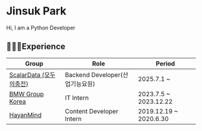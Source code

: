 # Jinsuk Park

Hi, I am a Python Developer

## 👨🏻‍💻Experience
| Group              |       Role                      | Period                        |
|- |- |-  |
|   [ScalarData (모두의충전)](https://evmodu.kr/)    | Backend Developer(산업기능요원)                       | 2025.7.1   ~        |
|   [BMW Group Korea](https://www.bmw.co.kr/ko/index.html)    | IT Intern                       | 2023.7.5   ~   2023.12.22     |
|   [HayanMind](https://www.hayanmind.com/)          | Content Developer Intern        | 2019.12.19 ~   2020.6.30      |
 


  

<!--
**jjpark51/jjpark51** is a ✨ _special_ ✨ repository because its `README.md` (this file) appears on your GitHub profile.

Here are some ideas to get you started:

- 🔭 I’m currently working on ...
- 🌱 I’m currently learning ...
- 👯 I’m looking to collaborate on ...
- 🤔 I’m looking for help with ...
- 💬 Ask me about ...
- 📫 How to reach me: ...
- 😄 Pronouns: ...
- ⚡ Fun fact: ...
-->
